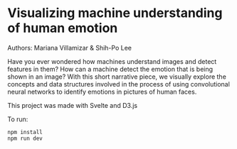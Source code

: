 # Visualizing machine understanding of human emotion

Authors: Mariana Villamizar & Shih-Po Lee

Have you ever wondered how machines understand images and detect features in
them? How can a machine detect the emotion that is being shown in an image? With
this short narrative piece, we visually explore the concepts and data structures
involved in the process of using convolutional neural networks to identify
emotions in pictures of human faces.

This project was made with Svelte and D3.js

To run:

```
npm install
npm run dev
```
